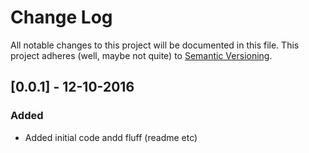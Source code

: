 # Change Log
All notable changes to this project will be documented in this file.
This project adheres (well, maybe not quite) to [Semantic Versioning](http://semver.org/).




## [0.0.1] - 12-10-2016
### Added
- Added initial code andd fluff (readme etc)


[//]: ##############################################
<!---
[//]: # (Legend)
[Added]:        <> (for new features.)
[Changed]:      <> (for changes in existing functionality.)
[Deprecated]:   <> (for once-stable features removed in upcoming releases.)
[Removed]:      <> (for deprecated features removed in this release.)
[Fixed]:        <> (for any bug fixes.)
[Security]:     <> (to invite users to upgrade in case of vulnerabilities.)
--->